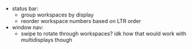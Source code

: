 - status bar:
  - group workspaces by display
  - reorder workspace numbers based on LTR order
- window nav:
  - swipe to rotate through workspaces? idk how that would work with multidisplays though
